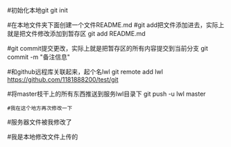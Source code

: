 #初始化本地git
git init 

#在本地文件夹下面创建一个文件README.md
#git add把文件添加进去，实际上就是把文件修改添加到暂存区
git add README.md

#git commit提交更改，实际上就是把暂存区的所有内容提交到当前分支
git commit -m "备注信息" 

#和github远程库关联起来，起个名lwl
git remote add lwl https://github.com/1181888200/test/git

#将master枝干上的所有东西推送到服务lwl目录下
git push -u lwl master

    #我在这个地方再次修改一下
#服务器文件被我修改了

#我是本地修改文件上传的
